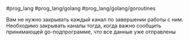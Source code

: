 #prog_lang #prog_lang/golang #prog_lang/golang/goroutines 

Вам не нужно закрывать каждый канал по завершении работы с ним. Необходимо закрывать каналы тогда, когда важно сообщить принимающей go-подпрограмме, что все данные уже отправлены